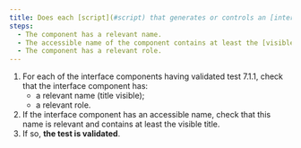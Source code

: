 ```yaml
---
title: Does each [script](#script) that generates or controls an [interface component](#interface-component) verify these conditions (except in special cases)?
steps:
  - The component has a relevant name.
  - The accessible name of the component contains at least the [visible title](#visible-title).
  - The component has a relevant role.
---
```


1. For each of the interface components having validated test 7.1.1, check that the interface component has:
   - a relevant name (title visible);
   - a relevant role.
2. If the interface component has an accessible name, check that this name is relevant and contains at least the visible title.
3. If so, **the test is validated**.
